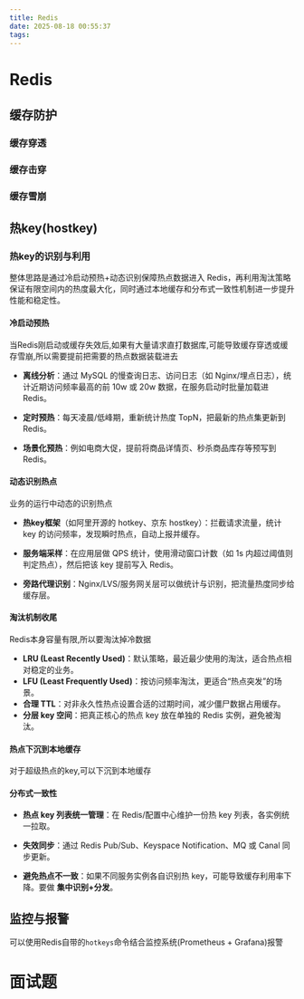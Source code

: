 ```yaml
---
title: Redis
date: 2025-08-18 00:55:37
tags:
---
```


# Redis

## 缓存防护

### 缓存穿透

### 缓存击穿

### 缓存雪崩



## 热key(hostkey)

### 热key的识别与利用

整体思路是通过冷启动预热+动态识别保障热点数据进入 Redis，再利用淘汰策略保证有限空间内的热度最大化，同时通过本地缓存和分布式一致性机制进一步提升性能和稳定性。

#### 冷启动预热

当Redis刚启动或缓存失效后,如果有大量请求直打数据库,可能导致缓存穿透或缓存雪崩,所以需要提前把需要的热点数据装载进去

- **离线分析**：通过 MySQL 的慢查询日志、访问日志（如 Nginx/埋点日志），统计近期访问频率最高的前 10w 或 20w 数据，在服务启动时批量加载进 Redis。

- **定时预热**：每天凌晨/低峰期，重新统计热度 TopN，把最新的热点集更新到 Redis。

- **场景化预热**：例如电商大促，提前将商品详情页、秒杀商品库存等预写到 Redis。

#### 动态识别热点

业务的运行中动态的识别热点

- **热key框架**（如阿里开源的 hotkey、京东 hostkey）：拦截请求流量，统计 key 的访问频率，发现瞬时热点，自动上报并缓存。

- **服务端采样**：在应用层做 QPS 统计，使用滑动窗口计数（如 1s 内超过阈值则判定热点），然后把该 key 提前写入 Redis。

- **旁路代理识别**：Nginx/LVS/服务网关层可以做统计与识别，把流量热度同步给缓存层。

#### 淘汰机制收尾

Redis本身容量有限,所以要淘汰掉冷数据

- **LRU (Least Recently Used)**：默认策略，最近最少使用的淘汰，适合热点相对稳定的业务。
- **LFU (Least Frequently Used)**：按访问频率淘汰，更适合“热点突发”的场景。
- **合理 TTL**：对非永久性热点设置合适的过期时间，减少僵尸数据占用缓存。
- **分层 key 空间**：把真正核心的热点 key 放在单独的 Redis 实例，避免被淘汰。

#### 热点下沉到本地缓存

对于超级热点的key,可以下沉到本地缓存

#### 分布式一致性

- **热点 key 列表统一管理**：在 Redis/配置中心维护一份热 key 列表，各实例统一拉取。

- **失效同步**：通过 Redis Pub/Sub、Keyspace Notification、MQ 或 Canal 同步更新。

- **避免热点不一致**：如果不同服务实例各自识别热 key，可能导致缓存利用率下降。要做 **集中识别+分发**。

## 监控与报警

可以使用Redis自带的`hotkeys`命令结合监控系统(Prometheus + Grafana)报警

# 面试题

